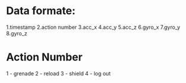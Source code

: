 # Data formate:
1.timestamp  2.action number  3.acc_x  4.acc_y  5.acc_z  6.gyro_x  7.gyro_y  8.gyro_z

# Action Number 
1 - grenade
2 - reload
3 - shield
4 - log out

